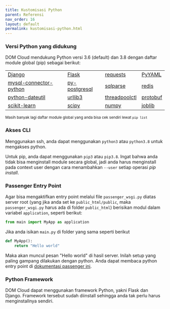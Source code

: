 ```yaml
---
title: Kustomisasi Python
parent: Referensi
nav_order: 16
layout: default
permalink: kustomisasi-python.html
---
```


### Versi Python yang didukung

DOM Cloud mendukung Python versi 3.6 (default) dan 3.8 dengan daftar module global (pip) sebagai berikut:

|  |  |  |  |
|-|-|-|-|
| [Django](https://pypi.org/project/Django/) | [Flask](https://pypi.org/project/Flask/) | [requests](https://pypi.org/project/requests/) | [PyYAML](https://pypi.org/project/PyYAML/) |
| [mysql-connector-python](https://pypi.org/project/mysql-connector-python/) | [py-postgresql](https://pypi.org/project/py-postgresql/) | [sqlparse](https://pypi.org/project/sqlparse/) | [redis](https://pypi.org/project/redis/) |
| [python-dateutil](https://pypi.org/project/python-dateutil/) | [urllib3](https://pypi.org/project/urllib3/) | [threadpoolctl](https://pypi.org/project/threadpoolctl/) | [protobuf](https://pypi.org/project/protobuf/) |
| [scikit-learn](https://pypi.org/project/scikit-learn/) | [scipy](https://pypi.org/project/scipy/) | [numpy](https://pypi.org/project/numpy/) | [joblib](https://pypi.org/project/joblib/) |

<small>Masih banyak lagi daftar module global yang anda bisa cek sendiri lewat <code>pip list</code></small>

### Akses CLI

Menggunakan ssh, anda dapat menggunakan `python3` atau `python3.8` untuk mengakses python.

Untuk pip, anda dapat menggunakan `pip3` atau `pip3.8`. Ingat bahwa anda tidak bisa menginstall module secara global, jadi anda harus menginstall pada context user dengan cara menambahkan `--user` setiap operasi *pip install*.

### Passenger Entry Point

Agar bisa mengaktifkan entry point melalui file `passenger_wsgi.py` diatas server root (yang jika anda set ke `public_html/public`, maka `passenger_wsgi.py` harus ada di folder `public_html`) berisikan modul dalam variabel `application`, seperti berikut:

```py
from main import MyApp as application
```

Jika anda isikan `main.py` di folder yang sama seperti berikut

```py
def MyApp():
    return "Hello world"
```

Maka akan muncul pesan "Hello world" di hasil server. Inilah setup yang paling gampang dilakukan dengan python. Anda dapat membaca python entry point di [dokumentasi passenger ini](https://www.phusionpassenger.com/library/indepth/python/app_autodetection/apache/).

### Python Framework

DOM Cloud dapat menggunakan framework Python, yakni Flask dan Django. Framework tersebut sudah diinstall sehingga anda tak perlu harus menginstallnya sendiri.

